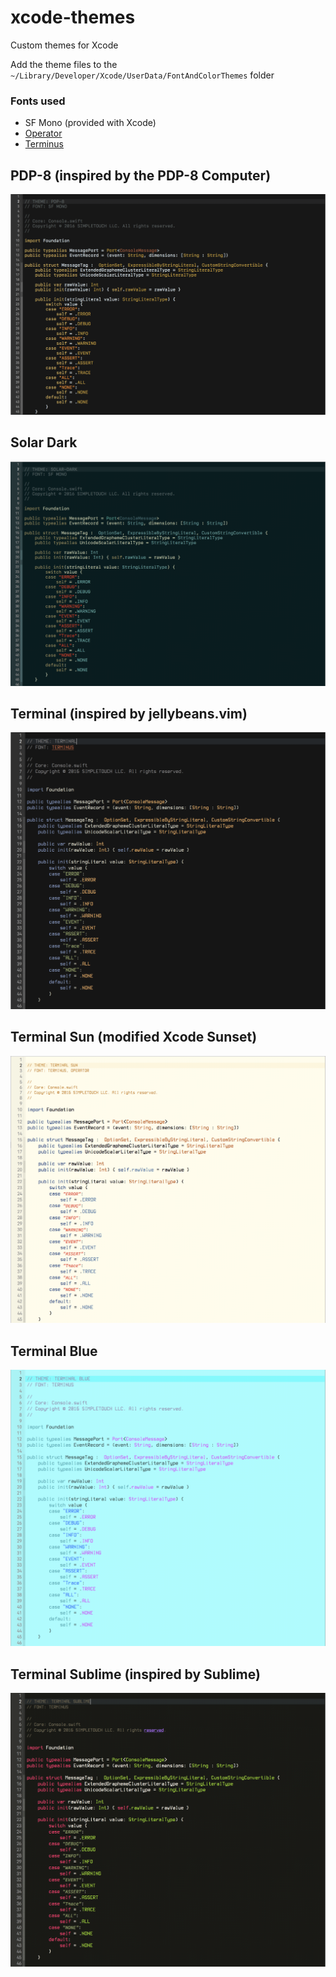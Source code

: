 # xcode-themes
Custom themes for Xcode

Add the theme files to the `~/Library/Developer/Xcode/UserData/FontAndColorThemes` folder

### Fonts used
- SF Mono (provided with Xcode)
- [Operator](http://www.typography.com/fonts/operator/overview/)
- [Terminus](http://terminus-font.sourceforge.net/)


## PDP-8 (inspired by the PDP-8 Computer)
![PDP-8](img/PDP-8.png)

## Solar Dark
![Solar Dark](img/solar-dark.png)

## Terminal (inspired by jellybeans.vim)
![Terminal](img/terminal.png)

## Terminal Sun (modified Xcode Sunset)
![Terminal Sun](img/terminal-sun.png)

## Terminal Blue
![Terminal Blue](img/terminal-blue.png)

## Terminal Sublime (inspired by Sublime)
![Terminal Sublime](img/terminal-sublime.png)
